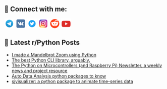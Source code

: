 ## 🔎 Connect with me:
[<img src="https://github.com/bullbesh/bullbesh/blob/main/images/Telegram.png" width="32" height="32" />](https://t.me/bullbesh)
[<img src="https://github.com/bullbesh/bullbesh/blob/main/images/VK.png" width="32" height="32" />](https://vk.com/bullbesh)
[<img src="https://github.com/bullbesh/bullbesh/blob/main/images/Twitter.png" width="32" height="32" />](https://twitter.com/bullbesh1)
[<img src="https://github.com/bullbesh/bullbesh/blob/main/images/Instagram.png" width="32" height="32" />](https://www.instagram.com/bullbesh)
[<img src="https://github.com/bullbesh/bullbesh/blob/main/images/Reddit.png" width="32" height="32" />](https://www.reddit.com/user/bullbesh)
[<img src="https://github.com/bullbesh/bullbesh/blob/main/images/YouTube.png" width="32" height="32" />](https://www.youtube.com/channel/UCtfjRs6uzgq5mfm8S06WTcg)

## 📕 Latest r/Python Posts
<!-- BLOG-POST-LIST:START -->
- [I made a Mandelbrot Zoom using Python](https://www.reddit.com/r/Python/comments/1cu9jz1/i_made_a_mandelbrot_zoom_using_python/)
- [The best Python CLI library, arguably.](https://www.reddit.com/r/Python/comments/1cu6toc/the_best_python_cli_library_arguably/)
- [The Python on Microcontrollers &lpar;and Raspberry Pi&rpar; Newsletter, a weekly news and project resource](https://www.reddit.com/r/Python/comments/1cu5m68/the_python_on_microcontrollers_and_raspberry_pi/)
- [Auto Data Analysis python packages to know](https://www.reddit.com/r/Python/comments/1cu5476/auto_data_analysis_python_packages_to_know/)
- [sjvisualizer: a python package to animate time-series data](https://www.reddit.com/r/Python/comments/1cu4epm/sjvisualizer_a_python_package_to_animate/)
<!-- BLOG-POST-LIST:END -->
